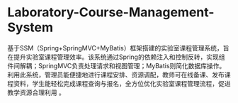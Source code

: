 # Laboratory-Course-Management-System
基于SSM（Spring+SpringMVC+MyBatis）框架搭建的实验室课程管理系统，旨在提升实验室课程管理效率。该系统通过Spring的依赖注入和控制反转，实现组件间解耦；SpringMVC负责处理请求和视图管理；MyBatis则简化数据库操作。利用此系统，管理员能便捷地进行课程安排、资源调配，教师可在线备课、发布课程资料，学生能轻松完成课程查询与报名，全方位优化实验室课程管理流程，促进教学资源合理利用 。 
